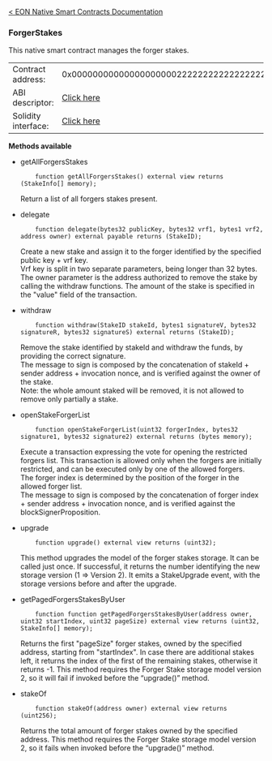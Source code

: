 [&lt; EON Native Smart Contracts Documentation](/doc/nativesc/index.md) 
### ForgerStakes

This native smart contract manages the forger stakes.

|    |    | 
| --------             | -------      | 
| Contract address:    | 0x0000000000000000000022222222222222222222   | 
| ABI descriptor:       | [Click here](/doc/nativesc/contracts/ForgerStakes.json)   |
| Solidity interface:       | [Click here](/doc/nativesc/contracts/ForgerStakes.sol)   |

  

**Methods available**

- getAllForgersStakes

          function getAllForgersStakes() external view returns (StakeInfo[] memory);
  
     Return a list of all forgers stakes present.

- delegate

          function delegate(bytes32 publicKey, bytes32 vrf1, bytes1 vrf2, address owner) external payable returns (StakeID);

     Create a new stake and assign it to the forger identified by the specified public key + vrf key.  
     Vrf key is split in two separate parameters, being longer than 32 bytes.  
     The owner parameter is the address authorized to remove the stake by calling the withdraw functions.
     The amount of the stake is specified in the "value" field of the transaction.
         
- withdraw

          function withdraw(StakeID stakeId, bytes1 signatureV, bytes32 signatureR, bytes32 signatureS) external returns (StakeID);
  
     Remove the stake identified by stakeId and withdraw the funds, by providing the correct signature.  
     The message to sign is composed by the concatenation of stakeId + sender address + invocation nonce, and is verified against the owner of the stake.  
     Note: the whole amount staked will be removed, it is not allowed to remove only partially a stake.

- openStakeForgerList

          function openStakeForgerList(uint32 forgerIndex, bytes32 signature1, bytes32 signature2) external returns (bytes memory);
  
     Execute a transaction expressing the vote for opening the restricted forgers list.
     This transaction is allowed only when the forgers are initially restricted, and can be executed only by one of the allowed forgers.  
     The forger index is determined by the position of the forger in the allowed forger list.  
     The message to sign is composed by the concatenation of forger index + sender address + invocation nonce, and is verified against the blockSignerProposition.

- upgrade

          function upgrade() external view returns (uint32);

     This method upgrades the model of the forger stakes storage. It can be called just once. If successful, it returns 
     the number identifying the new storage version (1 => Version 2). It emits a StakeUpgrade event, with the storage 
     versions before and after the upgrade.

- getPagedForgersStakesByUser

          function function getPagedForgersStakesByUser(address owner, uint32 startIndex, uint32 pageSize) external view returns (uint32, StakeInfo[] memory);

  Returns the first "pageSize" forger stakes, owned by the specified address, starting from "startIndex". In case there 
  are additional stakes left, it returns the index of the first of the remaining stakes, otherwise it returns -1.
  This method requires the Forger Stake storage model version 2, so it will fail if invoked before the “upgrade()” method.

- stakeOf

          function stakeOf(address owner) external view returns (uint256);

  Returns the total amount of forger stakes owned by the specified address. This method requires the Forger Stake 
  storage model version 2, so it fails when invoked before the “upgrade()”  method.

    

    

    

    
    





